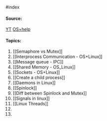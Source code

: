 #index  

#### Source:
[YT](https://www.youtube.com/playlist?list=PL3uLubnzL2Tlbyrr2GFVRE7Azo8FJe-dJ)
[OS+help](https://www.includehelp.com/operating-systems/)


#### Topics:

1. [[Semaphore vs Mutex]]
2. [[Interprocess Communication - OS+Linux]]
3. [[Message queue - IPC]]
4. [[Shared Memory - OS_Linux]]
5. [[Sockets - OS+Linux]]
6. [[Create a child process]]
7. [[Daemons in Linux]]
8. [[Spinlock]]
9. [[Diff between Spinlock and Mutex]]
10. [[Signals in linux]]
11. [[Linux Threads]]
12. 
13. 